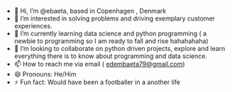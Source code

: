 - 👋 Hi, I’m @ebaeta, based in Copenhagen , Denmark
- 👀 I’m interested in solving problems and driving exemplary customer experiences.
- 🌱 I’m currently learning data science and python programming ( a newbie to programming so I am ready to fall and rise hahahahaha)
- 💞️ I’m looking to collaborate on python driven projects, explore and learn everything there is to know about programming and data science.
- 📫 How to reach me via email ( edembaeta79@gmail.com)
- 😄 Pronouns: He/Him
- ⚡ Fun fact: Would have been a footballer in a another life

<!---
ebaeta/ebaeta is a ✨ special ✨ repository because its `README.md` (this file) appears on your GitHub profile.
You can click the Preview link to take a look at your changes.
--->
